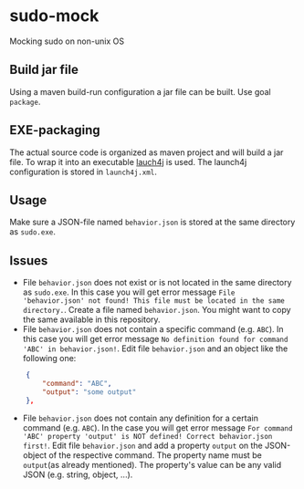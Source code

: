 # sudo-mock

Mocking sudo on non-unix OS

## Build jar file

Using a maven build-run configuration a jar file can be built. Use goal `package`. 

## EXE-packaging

The actual source code is organized as maven project and will build a jar file. To wrap it into an executable [lauch4j](http://launch4j.sourceforge.net/) is used. The launch4j configuration is stored in `launch4j.xml`.

## Usage

Make sure a JSON-file named `behavior.json` is stored at the same directory as `sudo.exe`.

## Issues

* File `behavior.json` does not exist or is not located in the same directory as `sudo.exe`. In this case you will get error message `File 'behavior.json' not found! This file must be located in the same directory.`. Create a file named `behavior.json`. You might want to copy the same available in this repository.
* File `behavior.json` does not contain a specific command (e.g. `ABC`). In this case you will get error message `No definition found for command 'ABC' in behavior.json!`. Edit file `behavior.json` and an object like the following one:
```JSON
	{
		"command": "ABC",
		"output": "some output"
	},
```

* File `behavior.json` does not contain any definition for a certain command (e.g. `ABC`). In the case you will get error message `For command 'ABC' property 'output' is NOT defined! Correct behavior.json first!`. Edit file `behavior.json` and add a property `output` on the JSON-object of the respective command. The property name must be `output`(as already mentioned). The property's value can be any valid JSON (e.g. string, object, ...).